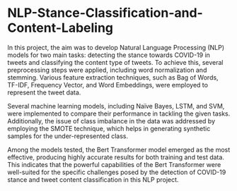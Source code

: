 # NLP-Stance-Classification-and-Content-Labeling
In this project, the aim was to develop Natural Language Processing (NLP) models for two main tasks: detecting the stance towards COVID-19 in tweets and classifying the content type of tweets. To achieve this, several preprocessing steps were applied, including word normalization and stemming. Various feature extraction techniques, such as Bag of Words, TF-IDF, Frequency Vector, and Word Embeddings, were employed to represent the tweet data.

Several machine learning models, including Naïve Bayes, LSTM, and SVM, were implemented to compare their performance in tackling the given tasks. Additionally, the issue of class imbalance in the data was addressed by employing the SMOTE technique, which helps in generating synthetic samples for the under-represented class.

Among the models tested, the Bert Transformer model emerged as the most effective, producing highly accurate results for both training and test data. This indicates that the powerful capabilities of the Bert Transformer were well-suited for the specific challenges posed by the detection of COVID-19 stance and tweet content classification in this NLP project.
